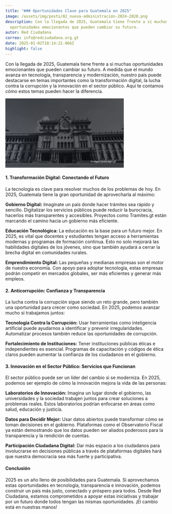 ```yaml
---
title: "### Oportunidades Clave para Guatemala en 2025"
image: /assets/img/posts/02_nueva-administración-2024-2028.png
description: Con la llegada de 2025, Guatemala tiene frente a sí muchas
  oportunidades emocionantes que pueden cambiar su futuro.
autor: Red Ciudadana
correo: info@redciudadana.org.gt
date: 2025-01-02T18:14:22.066Z
highlight: false
---
```

Con la llegada de 2025, Guatemala tiene frente a sí muchas oportunidades emocionantes que pueden cambiar su futuro. A medida que el mundo avanza en tecnología, transparencia y modernización, nuestro país puede destacarse en temas importantes como la transformación digital, la lucha contra la corrupción y la innovación en el sector público. Aquí te contamos cómo estos temas pueden hacer la diferencia.

![](/assets/img/posts/01_cierre-de-gobierno-2020-2024.png)

#### 1. Transformación Digital: Conectando el Futuro

La tecnología es clave para resolver muchos de los problemas de hoy. En 2025, Guatemala tiene la gran oportunidad de aprovecharla al máximo:

**Gobierno Digital:** Imagínate un país donde hacer trámites sea rápido y sencillo. Digitalizar los servicios públicos puede reducir la burocracia, hacerlos más transparentes y accesibles. Proyectos como Tramites.gt están marcando el camino hacia un gobierno más eficiente.

**Educación Tecnológica:** La educación es la base para un futuro mejor. En 2025, es vital que docentes y estudiantes tengan acceso a herramientas modernas y programas de formación continua. Esto no solo mejorará las habilidades digitales de los jóvenes, sino que también ayudará a cerrar la brecha digital en comunidades rurales.

**Emprendimiento Digital:** Las pequeñas y medianas empresas son el motor de nuestra economía. Con apoyo para adoptar tecnología, estas empresas podrán competir en mercados globales, ser más eficientes y generar más empleos.

#### 2. Anticorrupción: Confianza y Transparencia

La lucha contra la corrupción sigue siendo un reto grande, pero también una oportunidad para crecer como sociedad. En 2025, podemos avanzar mucho si trabajamos juntos:

**Tecnología Contra la Corrupción:** Usar herramientas como inteligencia artificial puede ayudarnos a identificar y prevenir irregularidades. Automatizar procesos también reduce las oportunidades de corrupción.

**Fortalecimiento de Instituciones:** Tener instituciones públicas éticas e independientes es esencial. Programas de capacitación y códigos de ética claros pueden aumentar la confianza de los ciudadanos en el gobierno.

#### 3. Innovación en el Sector Público: Servicios que Funcionan

El sector público puede ser un líder del cambio si se moderniza. En 2025, podemos ser ejemplo de cómo la innovación mejora la vida de las personas:

**Laboratorios de Innovación:** Imagina un lugar donde el gobierno, las universidades y la sociedad trabajen juntos para crear soluciones a problemas reales. Estos laboratorios podrían enfocarse en áreas como salud, educación y justicia.

**Datos para Decidir Mejor:** Usar datos abiertos puede transformar cómo se toman decisiones en el gobierno. Plataformas como el Observatorio Fiscal ya están demostrando que los datos pueden ser aliados poderosos para la transparencia y la rendición de cuentas.

**Participación Ciudadana Digital:** Dar más espacio a los ciudadanos para involucrarse en decisiones públicas a través de plataformas digitales hará que nuestra democracia sea más fuerte y participativa.

#### Conclusión

2025 es un año lleno de posibilidades para Guatemala. Si aprovechamos estas oportunidades en tecnología, transparencia e innovación, podemos construir un país más justo, conectado y próspero para todos. Desde Red Ciudadana, estamos comprometidos a apoyar estas iniciativas y trabajar por un futuro donde todos tengan las mismas oportunidades. ¡El cambio está en nuestras manos!